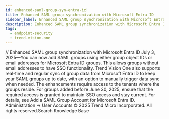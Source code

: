 ```yaml
---
id: enhanced-saml-group-syn-entra-id
title: Enhanced SAML group synchronization with Microsoft Entra ID
sidebar_label: Enhanced SAML group synchronization with Microsoft Entra ID
description: Enhanced SAML group synchronization with Microsoft Entra ID
tags:
  - endpoint-security
  - trend-vision-one
---
```


/*<![CDATA[*/ $('#title').html($('meta[name=map-description]').attr('content')); /*]]>*/ Enhanced SAML group synchronization with Microsoft Entra ID July 3, 2025—You can now add SAML groups using either group object IDs or email addresses for Microsoft Entra ID groups. This allows groups without email addresses to have SSO functionality. Trend Vision One also supports real-time and regular sync of group data from Microsoft Entra ID to keep your SAML groups up to date, with an option to manually trigger data sync when needed. The enhancements require access to the tenants where the groups reside. For groups added before June 30, 2025, ensure that the required access is granted to maintain SSO access and stay current. For details, see Add a SAML Group Account for Microsoft Entra ID. Administration → User Accounts © 2025 Trend Micro Incorporated. All rights reserved.Search Knowledge Base